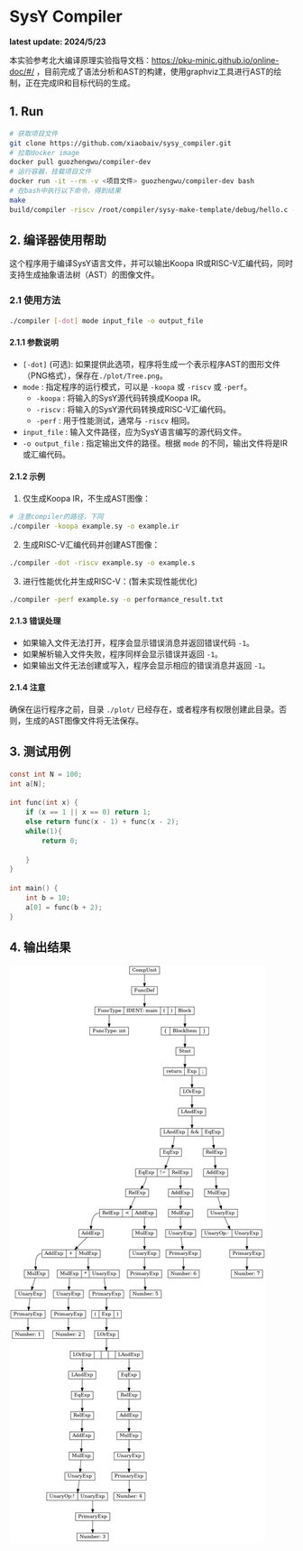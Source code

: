 # SysY Compiler 
**latest update: 2024/5/23**

本实验参考北大编译原理实验指导文档：https://pku-minic.github.io/online-doc/#/ ，目前完成了语法分析和AST的构建，使用graphviz工具进行AST的绘制，正在完成IR和目标代码的生成。

## 1. Run

```bash
# 获取项目文件
git clone https://github.com/xiaobaiv/sysy_compiler.git
# 拉取docker image
docker pull guozhengwu/compiler-dev
# 运行容器，挂载项目文件
docker run -it --rm -v <项目文件> guozhengwu/compiler-dev bash
# 在bash中执行以下命令，得到结果
make
build/compiler -riscv /root/compiler/sysy-make-template/debug/hello.c -o /root/compiler/sysy-make-template/debug/hello.riscv

```

## 2. 编译器使用帮助

这个程序用于编译SysY语言文件，并可以输出Koopa IR或RISC-V汇编代码，同时支持生成抽象语法树（AST）的图像文件。

### 2.1 使用方法

```bash
./compiler [-dot] mode input_file -o output_file
```


#### 2.1.1 参数说明

- `[-dot]` (可选): 如果提供此选项，程序将生成一个表示程序AST的图形文件（PNG格式），保存在`./plot/Tree.png`。
- `mode` : 指定程序的运行模式，可以是 `-koopa` 或 `-riscv` 或 `-perf`。
  - `-koopa` : 将输入的SysY源代码转换成Koopa IR。
  - `-riscv` : 将输入的SysY源代码转换成RISC-V汇编代码。
  - `-perf` : 用于性能测试，通常与 `-riscv` 相同。
- `input_file` : 输入文件路径，应为SysY语言编写的源代码文件。
- `-o output_file` : 指定输出文件的路径。根据 `mode` 的不同，输出文件将是IR或汇编代码。

#### 2.1.2 示例

1. 仅生成Koopa IR，不生成AST图像：
```bash
# 注意compiler的路径，下同
./compiler -koopa example.sy -o example.ir
```
2. 生成RISC-V汇编代码并创建AST图像：
```bash
./compiler -dot -riscv example.sy -o example.s
```
3. 进行性能优化并生成RISC-V：(暂未实现性能优化)
```bash
./compiler -perf example.sy -o performance_result.txt
```

#### 2.1.3 错误处理

- 如果输入文件无法打开，程序会显示错误消息并返回错误代码 `-1`。
- 如果解析输入文件失败，程序同样会显示错误并返回 `-1`。
- 如果输出文件无法创建或写入，程序会显示相应的错误消息并返回 `-1`。

#### 2.1.4 注意

确保在运行程序之前，目录 `./plot/` 已经存在，或者程序有权限创建此目录。否则，生成的AST图像文件将无法保存。


## 3. 测试用例
```c
const int N = 100;
int a[N];

int func(int x) {
    if (x == 1 || x == 0) return 1;
    else return func(x - 1) + func(x - 2);
    while(1){
        return 0;
    
    }
}

int main() {
    int b = 10;
    a[0] = func(b + 2);
}
```
## 4. 输出结果
![Alt text](plot/Tree.png)

